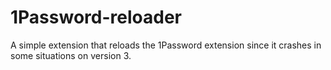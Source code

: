 1Password-reloader
==================

A simple extension that reloads the 1Password extension since it crashes in some situations on version 3.
